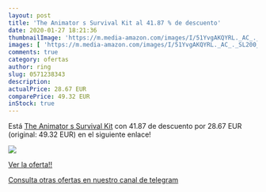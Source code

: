 ```yaml
---
layout: post
title: 'The Animator s Survival Kit al 41.87 % de descuento'
date: 2020-01-27 18:21:36
thumbnailImage: 'https://m.media-amazon.com/images/I/51YvgAKQYRL._AC_._SL200_.jpg'
images: [ 'https://m.media-amazon.com/images/I/51YvgAKQYRL._AC_._SL200_.jpg' ]
comments: true
category: ofertas
author: ring
slug: 0571238343
description:
actualPrice: 28.67 EUR
comparePrice: 49.32 EUR
inStock: true
---
```


Está [The Animator s Survival Kit](https://www.amazon.es/dp/0571238343/?tag=redken-21) con 41.87 de descuento por 28.67 EUR (original: 49.32 EUR) en el siguiente enlace!

[![](https://m.media-amazon.com/images/I/51YvgAKQYRL._AC_._SL200_.jpg)](https://www.amazon.es/dp/0571238343/?tag=redken-21)

[Ver la oferta!!](https://www.amazon.es/dp/0571238343/?tag=redken-21)

[Consulta otras ofertas en nuestro canal de telegram](https://t.me/s/ofertas25)
